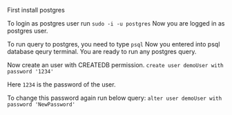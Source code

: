 First install postgres

To login as postgres user run
`sudo -i -u postgres`
Now you are logged in as postgres user.


To run query to postgres, you need to type
`psql`
Now you entered into psql database qeury terminal.
You are ready to run any postgres query.

Now create an user with CREATEDB permission. 
`create user demoUser with password '1234'`

Here `1234` is the password of the user.

To change this password again run below query:
`alter user demoUser with password 'NewPassword'`
